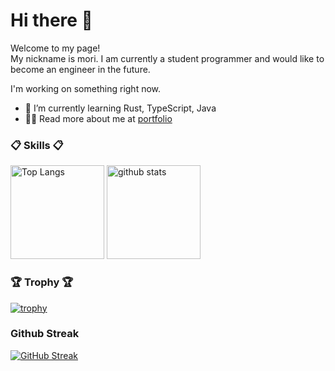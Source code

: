 # Hi there 👋

Welcome to my page!  
My nickname is mori. I am currently a student programmer and would like to become an engineer in the future. 

I'm working on something right now.  
- 🌱  I’m currently learning Rust, TypeScript, Java  
- 👨‍💻  Read more about me at [portfolio](https://moriyoshi-kasuga.github.io)


### 📋 Skills 📋
<p align="left"> 
  <img alt="Top Langs" height="150px" src="https://github-readme-stats.vercel.app/api/top-langs/?username=moriyoshi-kasuga&layout=compact&show_icons=true&theme=onedark" />
  <img alt="github stats" height="150px" src="https://github-readme-stats.vercel.app/api?username=moriyoshi-kasuga&theme=onedark&show_icons=ture" />
</p>

### 🏆 Trophy 🏆
[![trophy](https://github-profile-trophy.vercel.app/?username=moriyoshi-kasuga&theme=onedark&column=7)](https://github.com/ryo-ma/github-profile-trophy)

### Github Streak
[![GitHub Streak](http://github-readme-streak-stats.herokuapp.com?user=moriyoshi-kasuga&theme=onedark)](https://git.io/streak-stats)
